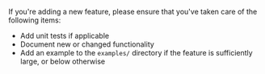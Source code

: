 If you're adding a new feature, please ensure that you've taken care of the following items:

* Add unit tests if applicable
* Document new or changed functionality
* Add an example to the `examples/` directory if the feature is sufficiently large, or below otherwise
